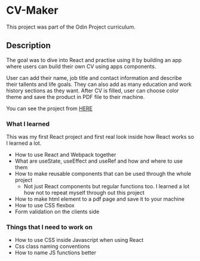 # CV-Maker
This project was part of the Odin Project curriculum.


## Description
The goal was to dive into React and practise using it by building an app where users can build their own CV using apps components.   

User can add their name, job title and contact information and describe their tallents and life goals. They can also add as many education and work history sections as they want. 
After CV is filled, user can choose color theme and save the product in PDF file to their machine.

You can see the project from [HERE](https://miianyy.github.io/cv-maker/ "Link to my projects gh-pages")

### What I learned

This was my first React project and first real look inside how React works so I learned a lot.
* How to use React and Webpack together
* What are useState, useEffect and useRef and how and where to use them
* How to make reusable components that can be used through the whole project
  * Not just React components but regular functions too. I learned a lot how not to repeat myself through out this project
* How to make html element to a pdf page and save it to your machine
* How to use CSS flexbox 
* Form validation on the clients side


### Things that I need to work on
* How to use CSS inside Javascript when using React
* Css class naming conventions
* How to name JS functions better
